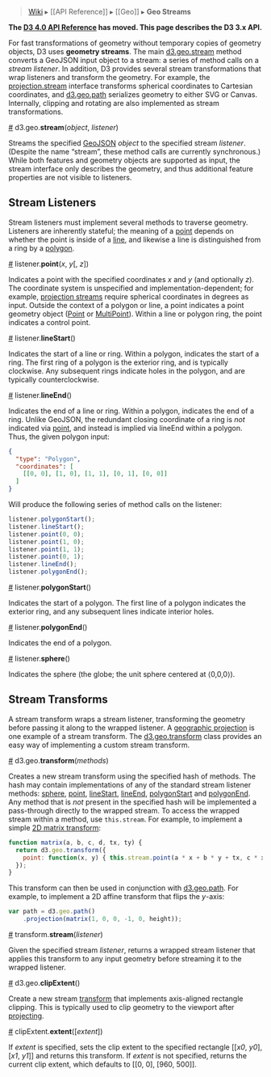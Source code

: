 > [Wiki](Home) ▸ [[API Reference]] ▸ [[Geo]] ▸ **Geo Streams**

**The [D3 4.0 API Reference](https://github.com/d3/d3/blob/master/API.md) has moved. This page describes the D3 3.x API.**

For fast transformations of geometry without temporary copies of geometry objects, D3 uses **geometry streams**. The main [d3.geo.stream](#d3_geo_stream) method converts a GeoJSON input object to a stream: a series of method calls on a *stream listener*. In addition, D3 provides several stream transformations that wrap listeners and transform the geometry. For example, the [projection.stream](Geo-Projections#stream) interface transforms spherical coordinates to Cartesian coordinates, and [d3.geo.path](Geo-Paths) serializes geometry to either SVG or Canvas. Internally, clipping and rotating are also implemented as stream transformations.

<a name="stream" href="#stream">#</a> d3.geo.<b>stream</b>(<i>object</i>, <i>listener</i>)

Streams the specified [GeoJSON](http://geojson.org) *object* to the specified stream *listener*. (Despite the name “stream”, these method calls are currently synchronous.) While both features and geometry objects are supported as input, the stream interface only describes the geometry, and thus additional feature properties are not visible to listeners.

## Stream Listeners

Stream listeners must implement several methods to traverse geometry. Listeners are inherently stateful; the meaning of a [point](#point) depends on whether the point is inside of a [line](#lineStart), and likewise a line is distinguished from a ring by a [polygon](#polygonStart).

<a name="stream_point" href="#stream_point">#</a> listener.<b>point</b>(<i>x</i>, <i>y</i>[, <i>z</i>])

Indicates a point with the specified coordinates *x* and *y* (and optionally *z*). The coordinate system is unspecified and implementation-dependent; for example, [projection streams](Geo-Projections#stream) require spherical coordinates in degrees as input. Outside the context of a polygon or line, a point indicates a point geometry object ([Point](http://www.geojson.org/geojson-spec.html#point) or [MultiPoint](http://www.geojson.org/geojson-spec.html#multipoint)). Within a line or polygon ring, the point indicates a control point.

<a name="stream_lineStart" href="#stream_lineStart">#</a> listener.<b>lineStart</b>()

Indicates the start of a line or ring. Within a polygon, indicates the start of a ring. The first ring of a polygon is the exterior ring, and is typically clockwise. Any subsequent rings indicate holes in the polygon, and are typically counterclockwise.

<a name="stream_lineEnd" href="#stream_lineEnd">#</a> listener.<b>lineEnd</b>()

Indicates the end of a line or ring. Within a polygon, indicates the end of a ring. Unlike GeoJSON, the redundant closing coordinate of a ring is *not* indicated via [point](#point), and instead is implied via lineEnd within a polygon. Thus, the given polygon input:

```json
{
  "type": "Polygon",
  "coordinates": [
    [[0, 0], [1, 0], [1, 1], [0, 1], [0, 0]]
  ]
}
```

Will produce the following series of method calls on the listener:

```js
listener.polygonStart();
listener.lineStart();
listener.point(0, 0);
listener.point(1, 0);
listener.point(1, 1);
listener.point(0, 1);
listener.lineEnd();
listener.polygonEnd();
```

<a name="stream_polygonStart" href="#stream_polygonStart">#</a> listener.<b>polygonStart</b>()

Indicates the start of a polygon. The first line of a polygon indicates the exterior ring, and any subsequent lines indicate interior holes.

<a name="stream_polygonEnd" href="#stream_polygonEnd">#</a> listener.<b>polygonEnd</b>()

Indicates the end of a polygon.

<a name="stream_sphere" href="#stream_sphere">#</a> listener.<b>sphere</b>()

Indicates the sphere (the globe; the unit sphere centered at ⟨0,0,0⟩).

## Stream Transforms

A stream transform wraps a stream listener, transforming the geometry before passing it along to the wrapped listener. A [geographic projection](Geo-Projections) is one example of a stream transform. The [d3.geo.transform](#transform) class provides an easy way of implementing a custom stream transform.

<a name="transform" href="#transform">#</a> d3.geo.<b>transform</b>(<i>methods</i>)

Creates a new stream transform using the specified hash of methods. The hash may contain implementations of any of the standard stream listener methods: [sphere](#stream_sphere), [point](#stream_point), [lineStart](#stream_lineStart), [lineEnd](#stream_lineEnd), [polygonStart](#stream_polygonStart) and [polygonEnd](#stream_polygonEnd). Any method that is _not_ present in the specified hash will be implemented a pass-through directly to the wrapped stream. To access the wrapped stream within a method, use `this.stream`. For example, to implement a simple [2D matrix transform](http://bl.ocks.org/mbostock/5663666):

```js
function matrix(a, b, c, d, tx, ty) {
  return d3.geo.transform({
    point: function(x, y) { this.stream.point(a * x + b * y + tx, c * x + d * y + ty); },
  });
}
```

This transform can then be used in conjunction with [d3.geo.path](Geo-Paths). For example, to implement a 2D affine transform that flips the <i>y</i>-axis:

```js
var path = d3.geo.path()
    .projection(matrix(1, 0, 0, -1, 0, height));
```

<a name="transform_stream" href="#transform_stream">#</a> transform.<b>stream</b>(<i>listener</i>)

Given the specified stream *listener*, returns a wrapped stream listener that applies this transform to any input geometry before streaming it to the wrapped listener.

<a name="clipExtent" href="#clipExtent">#</a> d3.geo.<b>clipExtent</b>()

Create a new stream [transform](#transform) that implements axis-aligned rectangle clipping. This is typically used to clip geometry to the viewport after [projecting](Geo-Projections).

<a name="clipExtent_extent" href="#clipExtent_extent">#</a> clipExtent.<b>extent</b>([<i>extent</i>])

If *extent* is specified, sets the clip extent to the specified rectangle [​[<i>x0</i>, <i>y0</i>], [<i>x1</i>, <i>y1</i>]​] and returns this transform. If *extent* is not specified, returns the current clip extent, which defaults to [​[0, 0], [960, 500]​].
